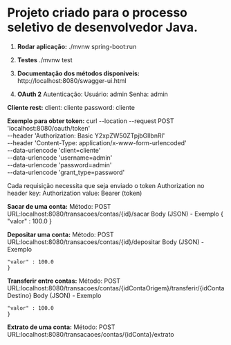 # Projeto criado para o processo seletivo de desenvolvedor Java.

1. **Rodar aplicação:**
./mvnw spring-boot:run

2. **Testes**
./mvnw test

3. **Documentação dos métodos disponiveis:**
http://localhost:8080/swagger-ui.html

4. **OAuth 2**
Autenticação:
Usuário: admin
Senha: admin

**Cliente rest:**
client: cliente
password: cliente

**Exemplo para obter token:**
curl --location --request POST 'localhost:8080/oauth/token' \
--header 'Authorization: Basic Y2xpZW50ZTpjbGllbnRl' \
--header 'Content-Type: application/x-www-form-urlencoded' \
--data-urlencode 'client=cliente' \
--data-urlencode 'username=admin' \
--data-urlencode 'password=admin' \
--data-urlencode 'grant_type=password'

Cada requisição necessita que seja enviado o token Authorization no header
key: Authorization 
value: Bearer (token)

**Sacar de uma conta:**
Método: POST
URL:localhost:8080/transacoes/contas/{id}/sacar
Body (JSON) - Exemplo
{
"valor" : 100.0
}

**Depositar uma conta:**
Método: POST
URL:localhost:8080/transacoes/contas/{id}/depositar
Body (JSON) - Exemplo
```{
"valor" : 100.0
}
```

**Transferir entre contas:**
Método: POST
URL:localhost:8080/transacoes/contas/{idContaOrigem}/transferir/{idContaDestino}
Body (JSON) - Exemplo
```{
"valor" : 100.0
}
```

**Extrato de uma conta:**
Método: POST
URL:localhost:8080/transacaoes/contas/{idConta}/extrato


